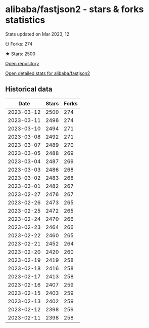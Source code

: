 # alibaba/fastjson2 - stars & forks statistics

Stats updated on Mar 2023, 12

☋ Forks: 274

★ Stars: 2500

[Open repository](https://github.com/alibaba/fastjson2)

[Open detailed stats for alibaba/fastjson2](https://reviewgithub.com/rep/alibaba/fastjson2)

## Historical data
| Date | Stars | Forks |
|------|-------|-------|
| 2023-03-12 | 2500 | 274 | 
| 2023-03-11 | 2496 | 274 | 
| 2023-03-10 | 2494 | 271 | 
| 2023-03-08 | 2492 | 271 | 
| 2023-03-07 | 2489 | 270 | 
| 2023-03-05 | 2488 | 269 | 
| 2023-03-04 | 2487 | 269 | 
| 2023-03-03 | 2486 | 268 | 
| 2023-03-02 | 2483 | 268 | 
| 2023-03-01 | 2482 | 267 | 
| 2023-02-27 | 2476 | 267 | 
| 2023-02-26 | 2473 | 265 | 
| 2023-02-25 | 2472 | 265 | 
| 2023-02-24 | 2470 | 266 | 
| 2023-02-23 | 2464 | 266 | 
| 2023-02-22 | 2460 | 265 | 
| 2023-02-21 | 2452 | 264 | 
| 2023-02-20 | 2420 | 260 | 
| 2023-02-19 | 2419 | 258 | 
| 2023-02-18 | 2416 | 258 | 
| 2023-02-17 | 2413 | 258 | 
| 2023-02-16 | 2407 | 259 | 
| 2023-02-15 | 2403 | 259 | 
| 2023-02-13 | 2402 | 259 | 
| 2023-02-12 | 2398 | 259 | 
| 2023-02-11 | 2398 | 258 | 

